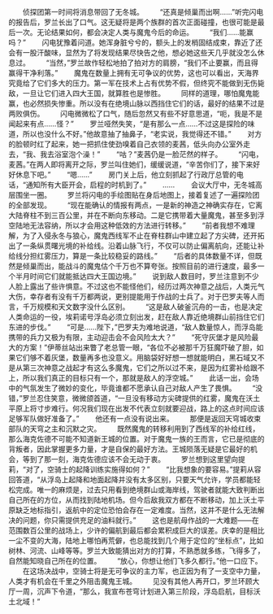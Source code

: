 　　侦探团第一时间将消息带回了无冬城。
　　“还真是倾巢而出啊……”听完闪电的报告后，罗兰长出了口气。这无疑将是两个族群的首次正面碰撞，也很可能是最后一次。无论结果如何，都会决定人类与魔鬼今后的命运。
　　“我们……能赢吗？”
　　闪电犹豫着问道。她浑身脏兮兮的，额头上的发梢固结成束，靠近了还会有一股汗酸味，显然为了将发现结果尽快告之他，想必她这些天几乎就没怎么休息过。
　　“当然，”罗兰故作轻松地拍了拍对方的肩膀，“我们不止要赢，而且得赢得干净利落。”
　　魔鬼在数量上拥有无可争议的优势，这也可以看出，天海界究竟给了它们多大的压力。第一军在技术上占有优势不假，但终究不能做到无伤毙敌，一旦让它们进入四大王国，就算胜也是惨胜。
　　同样的道理，哪怕魔鬼能赢，也必然损失惨重。所以没有在绝境山脉以西挡住它们的话，最好的结果不过是两败俱伤。
　　闪电微微松了口气，随后忽然又有些不好意思道，“呃，我是不是闻起来有点……怪？”
　　罗兰哑然失笑，“是有那么一点……不过这是探险的味道，所以也没什么不好。”他故意抽了抽鼻子，“老实说，我觉得还不错。”
　　对方的脸顿时红了起来，她一把抓住使劲嗅着自己衣领的麦茜，低头向办公室外走去，“我、我去浴室泡个澡！”
　　“咕？”麦茜仍是一脸茫然的样子。
　　“闪电，麦茜。”在两人即将离开之际，罗兰叫住她们，缓缓说道，“辛苦你们了，接下来好好休息下吧。”
　　“嗯……”
　　房门关上后，他立刻抓起了行政厅总管的电话，“通知所有大臣开会，启程的时机到了。”
　　……
　　会议大厅中，无冬城高层围坐一圈。
　　罗兰将闪电的手绘图贴在身后地图上，接着复述了一遍探险团的全部发现。
　　“现在能确认的情报有两点，一是新的神造之神确实存在，它离大陆脊柱不到三百公里，并在不断向东移动。二是它携带着大量魔鬼，甚至多到浮空陆地无法容纳，所以才会用这种低效的方法进行转移。”
　　“前者我想不难理解，为了入侵永冬与狼心，魔鬼西线军不止在脊柱群山中建立起了方尖碑，还开拓出了一条纵贯曙光境的补给线。沿着山脉飞行，不仅可以防止偏离航向，还能让补给线分担红雾压力，算是一条比较稳妥的路线。”
　　“后者的具体数量不详，但既然是倾巢而出，能战斗的魔鬼估个千万也不算夸张。按照目前的进行速度，最多一个半月时间它们就能抵达四大王国边境。”
　　说到敌人数目时，罗兰注意到不少人脸上露出了些许惧意。不过这也不能怪他们，经历过两次神意之战后，人类元气大伤，幸存者有没有千万都两说，更别提能用于作战的士兵了。对于巴罗夫等人而言，千万规模和天文数字没什么区别。
　　“这是敌人破釜沉舟的一击，也是决定人类命运的一役，埃莉诺号浮岛必须立刻出发，赶在敌人靠近绝境群山前挡住它们东进的步伐。”
　　“可是……陛下，”巴罗夫为难地说道，“敌人数量惊人，而浮岛能携带的兵力又极为有限，主动迎击会不会风险太大？”
　　“死守灰堡才是风险最大的方案！”伊蒂丝站出来瞥了老总管一眼，“各位不必被那千万狂魔吓破了胆，如果它们够不着灰堡，数量再多也没意义。用脑袋好好想一想就能明白，黑石域又不是从第三次神意之战起才有这么多魔鬼，它们之所以过不来，是因为红雾补给跟不上，所以我们真正的目标只有一个，那就是敌人的浮空城。”
　　此话一出，会场中的气氛发生了微妙的变化，毕竟谁都不愿承认自己对敌人产生了畏惧。
　　“没错，”罗兰忍住笑意，微微颌首道，“一旦没有移动方尖碑提供的红雾，魔鬼在沃土平原上将寸步难行。何况我们现在出发不代表立刻就要迎战，路上的这点时间应该足够军队做好准备了。”
　　他还有一点没有说出来。
　　那便是返回天穹城收束部队的天穹之主和沉默之灾。
　　既然魔鬼的转移利用到了西线军的补给红线，那么海克佐德不可能不知道新王城的位置。对于魔鬼一族的王而言，它已是彻底的背叛者，因此掌握更多力量，才是自保的最好方法。王城陨落无疑是它最好的机会，等到了那一刻，海克佐德应该不会无动于衷。
　　罗兰想到这里望向提莉，“对了，空骑士的起降训练实施得如何？”
　　“比我想象的要容易。”提莉从容回答道，“从浮岛上起降和地面起降并没有太多区别，只要天气允许，学员都能轻松完成。唯一的麻烦是，过去只用看到绝境群山或海岸线，驾驶者就能大致判断出自己所在的方位，从而找到陆地机场。但今后敌我双方都在不断移动，加上沃土平原缺乏地标指引，返航中的定位恐怕会存在一定难度。当然，这并不是什么无法解决的问题，你只需提供充足的油料就行。”
　　这也是航母作战的一大难题——在范围数百公里的战场上，少许的偏航到最后都会累积成巨大的误差。庆幸的是相比一尘不变的大海，陆地上哪怕再荒僻，也总能找到几个用于定位的“坐标点”，比如树林、河流、山峰等等。罗兰大致能猜出对方的打算，不熟悉就多练，飞得多了，自然能知晓自己所在的位置。
　　“放心，你想让他们飞多久都行。”他一口应下。
　　在这场决战中，空骑士将是无可争议的主力军，也正因为有了一支空中力量，人类才有机会在千里之外阻击魔鬼王城。
　　见没有其他人再开口，罗兰环顾大厅一周，沉声下令道，“那么，我宣布苍穹计划进入第三阶段，浮岛启航，目标沃土北域！”